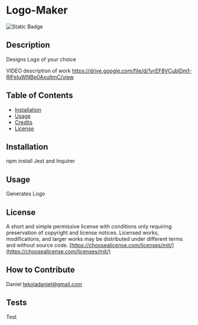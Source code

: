 # Logo-Maker
  
  ![Static Badge](https://img.shields.io/badge/license-mit-brightgreen)
    

  ## Description
  
  Designs Logo of your choice


VIDEO description of work 
  https://drive.google.com/file/d/1yrEF8VCublDm1-RIFeIuWNBp0AxultmC/view
  
  ## Table of Contents 
  
  
  
  - [Installation](#installation)
  - [Usage](#usage)
  - [Credits](#credits)
  - [License](#license)
  
  ## Installation
  
npm install Jest and Inquirer 
  
  ## Usage
  
  
 Generates Logo
  
  
  
  ## License
  
A short and simple permissive license with conditions only requiring preservation of copyright and license notices. Licensed works, modifications, and larger works may be distributed under different terms and without source code.
  [https://choosealicense.com/licenses/mit/](https://choosealicense.com/licenses/mit/)

  
  ## How to Contribute
  Daniel tekoladaniel@gmail.com

  
  
  ## Tests
  Test
